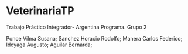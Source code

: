 # VeterinariaTP
 Trabajo Práctico Integrador- Argentina Programa.
 Grupo 2
 
 Ponce Vilma Susana;
 Sanchez Horacio Rodolfo;
 Manera Carlos Federico;
 Idoyaga Augusto;
 Aguilar Bernarda;
